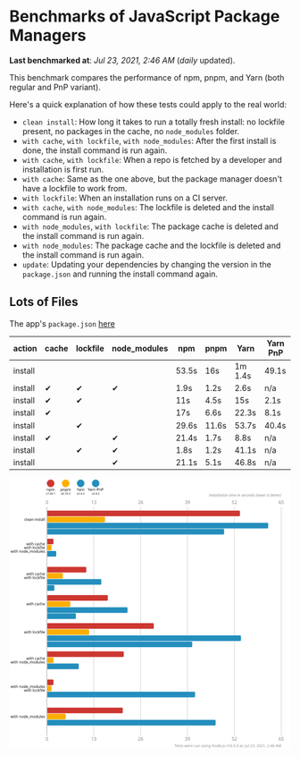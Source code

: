 # Benchmarks of JavaScript Package Managers

**Last benchmarked at**: _Jul 23, 2021, 2:46 AM_ (_daily_ updated).

This benchmark compares the performance of npm, pnpm, and Yarn (both regular and PnP variant).

Here's a quick explanation of how these tests could apply to the real world:

- `clean install`: How long it takes to run a totally fresh install: no lockfile present, no packages in the cache, no `node_modules` folder.
- `with cache`, `with lockfile`, `with node_modules`: After the first install is done, the install command is run again.
- `with cache`, `with lockfile`: When a repo is fetched by a developer and installation is first run.
- `with cache`: Same as the one above, but the package manager doesn't have a lockfile to work from.
- `with lockfile`: When an installation runs on a CI server.
- `with cache`, `with node_modules`: The lockfile is deleted and the install command is run again.
- `with node_modules`, `with lockfile`: The package cache is deleted and the install command is run again.
- `with node_modules`: The package cache and the lockfile is deleted and the install command is run again.
- `update`: Updating your dependencies by changing the version in the `package.json` and running the install command again.

## Lots of Files

The app's `package.json` [here](https://github.com/pnpm/pnpm.github.io/blob/main/benchmarks/fixtures/alotta-files/package.json)

| action  | cache | lockfile | node_modules| npm | pnpm | Yarn | Yarn PnP |
| ---     | ---   | ---      | ---         | --- | ---  | ---  | ---      |
| install |       |          |             | 53.5s | 16s | 1m 1.4s | 49.1s |
| install | ✔     | ✔        | ✔           | 1.9s | 1.2s | 2.6s | n/a |
| install | ✔     | ✔        |             | 11s | 4.5s | 15s | 2.1s |
| install | ✔     |          |             | 17s | 6.6s | 22.3s | 8.1s |
| install |       | ✔        |             | 29.6s | 11.6s | 53.7s | 40.4s |
| install | ✔     |          | ✔           | 21.4s | 1.7s | 8.8s | n/a |
| install |       | ✔        | ✔           | 1.8s | 1.2s | 41.1s | n/a |
| install |       |          | ✔           | 21.1s | 5.1s | 46.8s | n/a |

![Graph of the alotta-files results](../../static/img/benchmarks/alotta-files.svg)